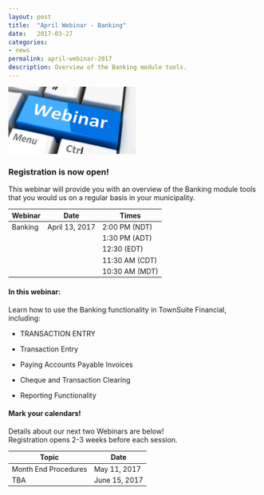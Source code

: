 ```yaml
---
layout: post
title:  "April Webinar - Banking"
date:   2017-03-27
categories:
- news
permalink: april-webinar-2017
description: Overview of the Banking module tools.
---
```


![Webinar](/images/webinar.png "Webinar")


### **Registration is now open!** 

This webinar will provide you with an overview of the Banking module tools that you would us on a regular basis in your municipality. 


| Webinar | Date | Times |
| ---- | ---- | ---- |
| Banking | April 13, 2017 | 2:00 PM (NDT) |
| | | 1:30 PM (ADT) |
| | | 12:30 (EDT) |
| | | 11:30 AM (CDT) |
| | | 10:30 AM (MDT) |

#### **In this webinar:**  

Learn how to use the Banking functionality in TownSuite Financial, including: 

- TRANSACTION ENTRY

- Transaction Entry
- Paying Accounts Payable Invoices
- Cheque and Transaction Clearing
- Reporting Functionality

#### **Mark your calendars!**

Details about our next two Webinars are below!  
Registration opens 2-3 weeks before each session.

| Topic | Date |
| ---- | ---- |
| Month End Procedures | May 11, 2017 |
| TBA | June 15, 2017 |

